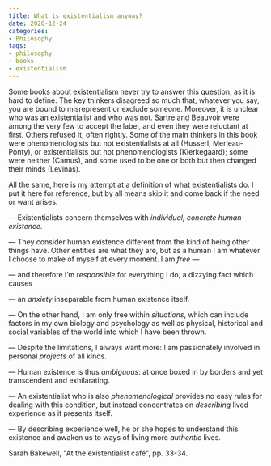```yaml
---
title: What is existentialism anyway?
date: 2020-12-24
categories:
- Philosophy
tags:
- philosophy
- books
- existentialism
---
```


Some books about existentialism never try to answer this question, as it is hard to define.
The key thinkers disagreed so much that, whatever you say, you are bound to misrepresent or exclude someone.
Moreover, it is unclear who was an existentialist and who was not.
Sartre and Beauvoir were among the very few to accept the label, and even they were reluctant at first.
Others refused it, often rightly.
Some of the main thinkers in this book were phenomenologists but not existentialists at all (Husserl, Merleau-Ponty),
or existentialists but not phenomenologists (Kierkegaard);
some were neither (Camus),
and some used to be one or both but then changed their minds (Levinas).

All the same, here is my attempt at a definition of what existentialists do.
I put it here for reference, but by all means skip it and come back if the need or want arises.

— Existentialists concern themselves with _individual, concrete human existence_.

— They consider human existence different from the kind of being other things have. 
Other entities are what they are, but as a human I am whatever I choose to make of myself at every moment. I am _free_ —

— and therefore I’m _responsible_ for everything I do, a dizzying fact which causes

— an _anxiety_ inseparable from human existence itself.

— On the other hand, I am only free within _situations_, which can include factors in my own biology and psychology as well as physical, 
historical and social variables of the world into which I have been thrown.

— Despite the limitations, I always want more: I am passionately involved in personal _projects_ of all kinds.

— Human existence is thus _ambiguous_: at once boxed in by borders and yet transcendent and exhilarating.

— An existentialist who is also _phenomenological_ provides no easy rules for dealing with this condition, 
but instead concentrates on _describing_ lived experience as it presents itself.

— By describing experience well, he or she hopes to understand this existence and awaken us to ways of living more _authentic_ lives.

Sarah Bakewell, "At the existentialist café", pp. 33-34.

